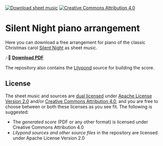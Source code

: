 [![Download sheet music](https://img.shields.io/badge/Download-PDF-red.svg)](releases/download/latest/silent-night.pdf)
[![Creative Commons
Attribution 4.0](https://i.creativecommons.org/l/by/4.0/80x15.png)](https://creativecommons.org/licenses/by/4.0/)

# Silent Night piano arrangement

Here you can download a free arrangement for piano of the classic Christmas carol [Silent Night](https://en.wikipedia.org/wiki/Silent_Night) as sheet music.

🎶🎹 [**Download PDF**](releases/download/latest/silent-night.pdf)

The repository also contains the [Lilypond](https://lilypond.org) source for building the score.


## License

The sheet music and sources are [dual licensed](LICENSE) under [Apache License Version 2.0](https://www.apache.org/licenses/LICENSE-2.0) and/or [Creative Commons
Attribution 4.0](https://creativecommons.org/licenses/by/4.0/), and you are free to choose between or both these licenses as you see fit. The following is suggested:
- The _generated score_ (PDF or any other format) is licensed under Creative Commons
Attribution 4.0
- _Lilypond sources and other source files_ in the repository are licensed under Apache License Version 2.0
